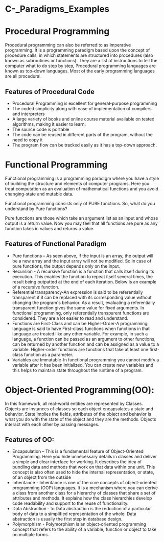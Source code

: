 # C-_Paradigms_Examples

# Procedural Programming
Procedural programming can also be referred to as imperative programming. It is a programming paradigm based upon the concept of procedure calls, in which statements are structured into procedures (also known as subroutines or functions). They are a list of instructions to tell the computer what to do step by step, Procedural programming languages are known as top-down languages. Most of the early programming languages are all procedural.
## Features of Procedural Code
- Procedural Programming is excellent for general-purpose programming
- The coded simplicity along with ease of implementation of compilers and interpreters
- A large variety of books and online course material available on tested algorithms, making it easier to learn.
- The source code is portable
- The code can be reused in different parts of the program, without the need to copy it
- The program flow can be tracked easily as it has a top-down approach.

# Functional Programming
Functional programming is a programming paradigm where you have a style of building the structure and elements of computer programs. Here you treat computation as an evaluation of mathematical functions and you avoid changing-state and mutable data.

Functional programming consists only of PURE functions. So, what do you understand by Pure functions?

Pure functions are those which take an argument list as an input and whose output is a return value. Now you may feel that all functions are pure as any function takes in values and returns a value.

## Features of Functional Paradigm
- Pure functions – As seen above, if the input is an array, the output will be a new array and the input array will not be modified. So in case of pure functions, the output depends only on the input.
- Recursion - A recursive function is a function that calls itself during its execution. This enables the function to repeat itself several times, the result being outputted at the end of each iteration. Below is an example of a recursive function.
- Referential transparency-An expression is said to be referentially transparent if it can be replaced with its corresponding value without changing the program's behavior. As a result, evaluating a referentially transparent function gives the same value for fixed arguments. In functional programming, only referentially transparent functions are considered. They are a lot easier to read and understand.
- Functions are First-Class and can be Higher-Order-A programming language is said to have First-class functions when functions in that language are treated like any other variable. For example, in such a language, a function can be passed as an argument to other functions, can be returned by another function and can be assigned as a value to a variable. Higher-order functions are functions that take at least one first-class function as a parameter.
- Variables are Immutable-In functional programming you cannot modify a variable after it has been initialized. You can create new variables and this helps to maintain state throughout the runtime of a program.

# Object-Oriented Programming(OO):
In this framework, all real-world entities are represented by Classes. Objects are instances of classes so each object encapsulates a state and behavior. State implies the fields, attributes of the object and behavior is what you do with the state of the object and they are the methods. Objects interact with each other by passing messages.

## Features of OO:
- Encapsulation – This is a fundamental feature of Object-Oriented Programming. Here you hide unnecessary details in classes and deliver a simple and clear interface for working. It describes the idea of bundling data and methods that work on that data within one unit. This concept is also often used to hide the internal representation, or state, of an object from the outside
- Inheritance - Inheritance is one of the core concepts of object-oriented programming (OOP) languages. It is a mechanism where you can derive a class from another class for a hierarchy of classes that share a set of attributes and methods. It explains how the class hierarchies develop code readability and support to the reuse of functionality.
- Data Abstraction - to Data abstraction is the reduction of a particular body of data to a simplified representation of the whole. Data abstraction is usually the first step in database design.
- Polymorphism - Polymorphism is an object-oriented programming concept that refers to the ability of a variable, function or object to take on multiple forms.
